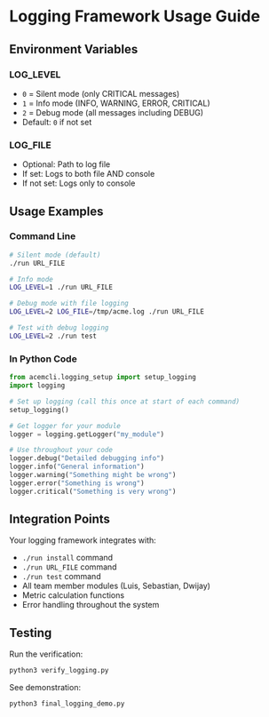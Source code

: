 # Logging Framework Usage Guide

## Environment Variables

### LOG_LEVEL
- `0` = Silent mode (only CRITICAL messages)
- `1` = Info mode (INFO, WARNING, ERROR, CRITICAL)  
- `2` = Debug mode (all messages including DEBUG)
- Default: `0` if not set

### LOG_FILE  
- Optional: Path to log file
- If set: Logs to both file AND console
- If not set: Logs only to console

## Usage Examples

### Command Line
```bash
# Silent mode (default)
./run URL_FILE

# Info mode  
LOG_LEVEL=1 ./run URL_FILE

# Debug mode with file logging
LOG_LEVEL=2 LOG_FILE=/tmp/acme.log ./run URL_FILE

# Test with debug logging
LOG_LEVEL=2 ./run test
```

### In Python Code
```python
from acemcli.logging_setup import setup_logging
import logging

# Set up logging (call this once at start of each command)
setup_logging()

# Get logger for your module
logger = logging.getLogger("my_module")

# Use throughout your code
logger.debug("Detailed debugging info")
logger.info("General information")  
logger.warning("Something might be wrong")
logger.error("Something is wrong")
logger.critical("Something is very wrong")
```

## Integration Points

Your logging framework integrates with:
- `./run install` command
- `./run URL_FILE` command  
- `./run test` command
- All team member modules (Luis, Sebastian, Dwijay)
- Metric calculation functions
- Error handling throughout the system

## Testing

Run the verification:
```bash
python3 verify_logging.py
```

See demonstration:
```bash  
python3 final_logging_demo.py
```
